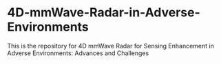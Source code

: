 # 4D-mmWave-Radar-in-Adverse-Environments
This is the repository for 4D mmWave Radar for Sensing Enhancement in Adverse Environments: Advances and Challenges
